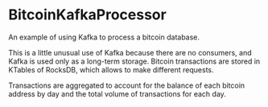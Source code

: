 # BitcoinKafkaProcessor

<p>
An example of using Kafka to process a bitcoin database. 
</p>
<p>
This is a little unusual use of Kafka because there are no consumers, and Kafka is used only as a long-term storage. 
Bitcoin transactions are stored in KTables of RocksDB, which allows  to make different requests. 
</p>
<p>
Transactions are aggregated to account for the balance of each bitcoin address by day and the total volume of 
transactions for each day.
</p>
